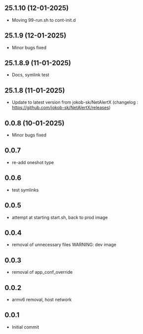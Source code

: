 ## 25.1.10 (12-01-2025)

-  Moving 99-run.sh to cont-init.d

## 25.1.9 (12-01-2025)

- Minor bugs fixed

## 25.1.8.9 (11-01-2025)

- Docs, symlink test

## 25.1.8 (11-01-2025)

- Update to latest version from jokob-sk/NetAlertX (changelog : https://github.com/jokob-sk/NetAlertX/releases)

## 0.0.8 (10-01-2025)

- Minor bugs fixed

## 0.0.7

- re-add oneshot type

## 0.0.6

- test symlinks

## 0.0.5

- attempt at starting start.sh, back to prod image

## 0.0.4

- removal of unnecessary files WARNING: dev image

## 0.0.3

- removal of app_conf_override

## 0.0.2

- armv6 removal, host network

## 0.0.1

- Initial commit
